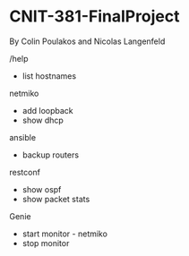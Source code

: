 # CNIT-381-FinalProject
By Colin Poulakos and Nicolas Langenfeld 


/help
- list hostnames

netmiko
- add loopback
- show dhcp

ansible
- backup routers

restconf
- show ospf
- show packet stats

Genie
- start monitor - netmiko
- stop monitor

